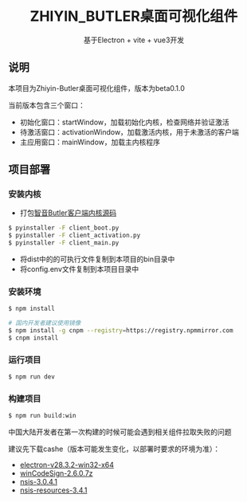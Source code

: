 <h1 align="center">ZHIYIN_BUTLER桌面可视化组件</h1>

<p align="center">基于Electron + vite + vue3开发</p>

## 说明

本项目为Zhiyin-Butler桌面可视化组件，版本为beta0.1.0

当前版本包含三个窗口：

- 初始化窗口：startWindow，加载初始化内核，检查网络并验证激活
- 待激活窗口：activationWindow，加载激活内核，用于未激活的客户端
- 主应用窗口：mainWindow，加载主内核程序

## 项目部署

### 安装内核

- 打包[智音Butler客户端内核源码](https://github.com/JKerbin/Zhiyin-Butler-Opensource/tree/main/Zhiyin-Client)
```bash
$ pyinstaller -F client_boot.py
$ pyinstaller -F client_activation.py
$ pyinstaller -F client_main.py
```
- 将dist中的的可执行文件复制到本项目的bin目录中
- 将config.env文件复制到本项目目录中

### 安装环境

```bash
$ npm install

# 国内开发者建议使用镜像
$ npm install -g cnpm --registry=https://registry.npmmirror.com
$ cnpm install
```

### 运行项目

```bash
$ npm run dev
```

### 构建项目

```bash
$ npm run build:win
```
中国大陆开发者在第一次构建的时候可能会遇到相关组件拉取失败的问题

建议先下载cashe（版本可能发生变化，以部署时要求的环境为准）：
- [electron-v28.3.2-win32-x64](https://github.com/electron/electron/releases/download/v28.3.2/electron-v28.3.2-win32-x64.zip)
- [winCodeSign-2.6.0.7z](https://github.com/electron-userland/electron-builder-binaries/releases/download/winCodeSign-2.6.0/winCodeSign-2.6.0.7z)
- [nsis-3.0.4.1](https://github.com/electron-userland/electron-builder-binaries/releases/download/nsis-3.0.4.1/nsis-3.0.4.1.7z)
- [nsis-resources-3.4.1](https://github.com/electron-userland/electron-builder-binaries/releases/download/nsis-resources-3.4.1/nsis-resources-3.4.1.7z)
